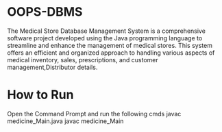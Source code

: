 # OOPS-DBMS
The Medical Store Database Management System is a comprehensive software project developed using the Java programming language to streamline and enhance the management of medical stores.
This system offers an efficient and organized approach to handling various aspects of medical inventory, sales, prescriptions, and customer management,Distributor details.


# How to Run
Open the Command Prompt and run the following cmds
javac medicine_Main.java
javac medicine_Main
